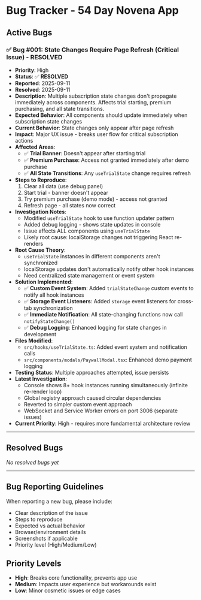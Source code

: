 # Bug Tracker - 54 Day Novena App

## Active Bugs

### ✅ **Bug #001: State Changes Require Page Refresh (Critical Issue) - RESOLVED**
- **Priority**: High
- **Status**: ✅ **RESOLVED**
- **Reported**: 2025-09-11
- **Resolved**: 2025-09-11
- **Description**: Multiple subscription state changes don't propagate immediately across components. Affects trial starting, premium purchasing, and all state transitions.
- **Expected Behavior**: All components should update immediately when subscription state changes
- **Current Behavior**: State changes only appear after page refresh
- **Impact**: Major UX issue - breaks user flow for critical subscription actions
- **Affected Areas**:
  - ✅ **Trial Banner**: Doesn't appear after starting trial
  - ✅ **Premium Purchase**: Access not granted immediately after demo purchase
  - ✅ **All State Transitions**: Any `useTrialState` change requires refresh
- **Steps to Reproduce**:
  1. Clear all data (use debug panel)
  2. Start trial - banner doesn't appear
  3. Try premium purchase (demo mode) - access not granted
  4. Refresh page - all states now correct
- **Investigation Notes**:
  - Modified `useTrialState` hook to use function updater pattern
  - Added debug logging - shows state updates in console
  - Issue affects ALL components using `useTrialState`
  - Likely root cause: localStorage changes not triggering React re-renders
- **Root Cause Theory**:
  - `useTrialState` instances in different components aren't synchronized
  - localStorage updates don't automatically notify other hook instances
  - Need centralized state management or event system
- **Solution Implemented**:
  - ✅ **Custom Event System**: Added `trialStateChange` custom events to notify all hook instances
  - ✅ **Storage Event Listeners**: Added `storage` event listeners for cross-tab synchronization
  - ✅ **Immediate Notification**: All state-changing functions now call `notifyStateChange()`
  - ✅ **Debug Logging**: Enhanced logging for state changes in development
- **Files Modified**:
  - `src/hooks/useTrialState.ts`: Added event system and notification calls
  - `src/components/modals/PaywallModal.tsx`: Enhanced demo payment logging
- **Testing Status**: Multiple approaches attempted, issue persists
- **Latest Investigation**: 
  - Console shows 8+ hook instances running simultaneously (infinite re-render loop)
  - Global registry approach caused circular dependencies
  - Reverted to simpler custom event approach
  - WebSocket and Service Worker errors on port 3006 (separate issues)
- **Current Priority**: High - requires more fundamental architecture review

---

## Resolved Bugs
*No resolved bugs yet*

---

## Bug Reporting Guidelines

When reporting a new bug, please include:
- Clear description of the issue
- Steps to reproduce
- Expected vs actual behavior  
- Browser/environment details
- Screenshots if applicable
- Priority level (High/Medium/Low)

## Priority Levels
- **High**: Breaks core functionality, prevents app use
- **Medium**: Impacts user experience but workarounds exist  
- **Low**: Minor cosmetic issues or edge cases